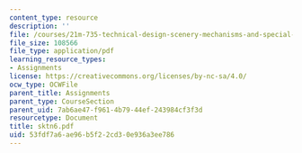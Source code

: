 ```yaml
---
content_type: resource
description: ''
file: /courses/21m-735-technical-design-scenery-mechanisms-and-special-effects-spring-2004/53fdf7a6ae96b5f22cd30e936a3ee786_sktn6.pdf
file_size: 108566
file_type: application/pdf
learning_resource_types:
- Assignments
license: https://creativecommons.org/licenses/by-nc-sa/4.0/
ocw_type: OCWFile
parent_title: Assignments
parent_type: CourseSection
parent_uid: 7ab6ae47-f961-4b79-44ef-243984cf3f3d
resourcetype: Document
title: sktn6.pdf
uid: 53fdf7a6-ae96-b5f2-2cd3-0e936a3ee786
---
```


